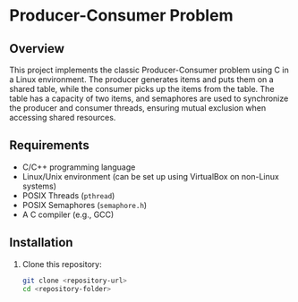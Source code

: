 # Producer-Consumer Problem

## Overview
This project implements the classic Producer-Consumer problem using C in a Linux environment. The producer generates items and puts them on a shared table, while the consumer picks up the items from the table. The table has a capacity of two items, and semaphores are used to synchronize the producer and consumer threads, ensuring mutual exclusion when accessing shared resources.

## Requirements
- C/C++ programming language
- Linux/Unix environment (can be set up using VirtualBox on non-Linux systems)
- POSIX Threads (`pthread`)
- POSIX Semaphores (`semaphore.h`)
- A C compiler (e.g., GCC)

## Installation
1. Clone this repository:
   ```bash
   git clone <repository-url>
   cd <repository-folder>
